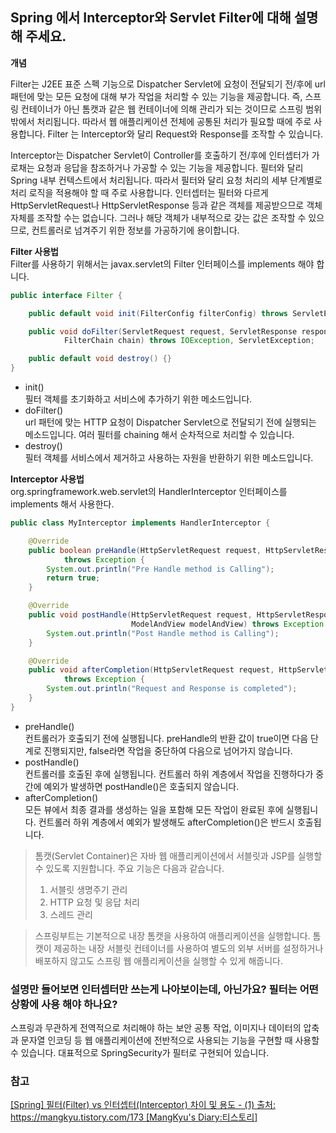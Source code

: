 ## Spring 에서 Interceptor와 Servlet Filter에 대해 설명해 주세요.

__개념__<br/>

Filter는 J2EE 표준 스펙 기능으로 Dispatcher Servlet에 요청이 전달되기 전/후에 url 패턴에 맞는 모든 요청에 대해 부가 작업을 처리할 수 있는 기능을 제공합니다. 즉, 스프링 컨테이너가 아닌 톰캣과 같은 웹 컨테이너에 의해 관리가 되는 것이므로 스프링 범위 밖에서 처리됩니다. 따라서 웹 애플리케이션 전체에 공통된 처리가 필요할 때에 주로 사용합니다. Filter 는 Interceptor와 달리 Request와 Response를 조작할 수 있습니다.

Interceptor는 Dispatcher Servlet이 Controller를 호출하기 전/후에 인터셉터가 가로채는 요청과 응답을 참조하거나 가공할 수 있는 기능을 제공합니다. 필터와 달리 Spring 내부 컨텍스트에서 처리됩니다. 따라서 필터와 달리 요청 처리의 세부 단계별로 처리 로직을 적용해야 할 때 주로 사용합니다. 인터셉터는 필터와 다르게 HttpServletRequest나 HttpServletResponse 등과 같은 객체를 제공받으므로 객체 자체를 조작할 수는 없습니다. 그러나 해당 객체가 내부적으로 갖는 값은 조작할 수 있으므로, 컨트롤러로 넘겨주기 위한 정보를 가공하기에 용이합니다. 

__Filter 사용법__<br/>
Filter를 사용하기 위해서는 javax.servlet의 Filter 인터페이스를 implements 해야 합니다.

```java
public interface Filter {

    public default void init(FilterConfig filterConfig) throws ServletException {}

    public void doFilter(ServletRequest request, ServletResponse response,
            FilterChain chain) throws IOException, ServletException;

    public default void destroy() {}
}
```

- init()<br/>
  필터 객체를 초기화하고 서비스에 추가하기 위한 메소드입니다. 
- doFilter()<br/>
  url 패턴에 맞는 HTTP 요청이 Dispatcher Servlet으로 전달되기 전에 실행되는 메소드입니다. 여러 필터를 chaining 해서 순차적으로 처리할 수 있습니다. 
- destroy()<br/>
  필터 객체를 서비스에서 제거하고 사용하는 자원을 반환하기 위한 메소드입니다. 

__Interceptor 사용법__<br/>
org.springframework.web.servlet의 HandlerInterceptor 인터페이스를 implements 해서 사용한다.

```java
public class MyInterceptor implements HandlerInterceptor {

    @Override
    public boolean preHandle(HttpServletRequest request, HttpServletResponse response, Object handler)
            throws Exception {
        System.out.println("Pre Handle method is Calling");
        return true;
    }

    @Override
    public void postHandle(HttpServletRequest request, HttpServletResponse response, Object handler,
                           ModelAndView modelAndView) throws Exception {
        System.out.println("Post Handle method is Calling");
    }

    @Override
    public void afterCompletion(HttpServletRequest request, HttpServletResponse response, Object handler, Exception ex)
            throws Exception {
        System.out.println("Request and Response is completed");
    }
}

```

- preHandle()<br/>
  컨트롤러가 호출되기 전에 실행됩니다. preHandle의 반환 값이 true이면 다음 단계로 진행되지만, false라면 작업을 중단하여 다음으로 넘어가지 않습니다.
- postHandle()<br/>
  컨트롤러를 호출된 후에 실행됩니다. 컨트롤러 하위 계층에서 작업을 진행하다가 중간에 예외가 발생하면 postHandle()은 호출되지 않습니다.
- afterCompletion()<br/>
  모든 뷰에서 최종 결과를 생성하는 일을 포함해 모든 작업이 완료된 후에 실행됩니다. 컨트롤러 하위 계층에서 예외가 발생해도 afterCompletion()은 반드시 호출됩니다. 

> 톰캣(Servlet Container)은 자바 웹 애플리케이션에서 서블릿과 JSP를 실행할 수 있도록 지원합니다. 주요 기능은 다음과 같습니다. 
> 1. 서블릿 생명주기 관리
> 2. HTTP 요청 및 응답 처리
> 3. 스레드 관리

> 스프링부트는 기본적으로 내장 톰캣을 사용하여 애플리케이션을 실행합니다. 톰캣이 제공하는 내장 서블릿 컨테이너를 사용하여 별도의 외부 서버를 설정하거나 배포하지 않고도 스프링 웹 애플리케이션을 실행할 수 있게 해줍니다. 


### 설명만 들어보면 인터셉터만 쓰는게 나아보이는데, 아닌가요? 필터는 어떤 상황에 사용 해야 하나요?
스프링과 무관하게 전역적으로 처리해야 하는 보안 공통 작업, 이미지나 데이터의 압축과 문자열 인코딩 등 웹 애플리케이션에 전반적으로 사용되는 기능을 구현할 때 사용할 수 있습니다. 대표적으로 SpringSecurity가 필터로 구현되어 있습니다. 

### 참고
[[Spring] 필터(Filter) vs 인터셉터(Interceptor) 차이 및 용도 - (1)
출처: https://mangkyu.tistory.com/173 [MangKyu's Diary:티스토리]](https://mangkyu.tistory.com/173)

